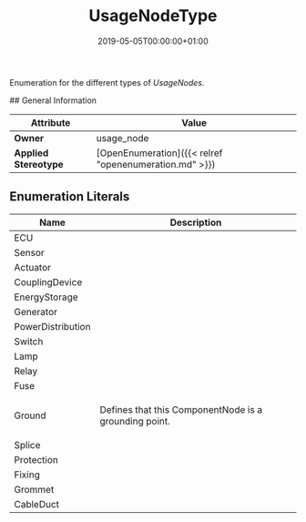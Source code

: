 ﻿---
title: UsageNodeType
toc: false
type: specs
date: "2019-05-05T00:00:00+01:00"
draft: false
menu_name: vec120

# Prev/next pager order (if `docs_section_pager` enabled in `params.toml`)
weight: 
---
<html>   <head>     </head>   <body>     <p> Enumeration for the different types of <i>UsageNodes.</i>      </p>    </body> </html> 
## General Information

| Attribute               | Value |
|-------------------------|-------|
| **Owner**               | usage_node |
| **Applied Stereotype**  | [OpenEnumeration]({{< relref "openenumeration.md" >}})<br/>  |

## Enumeration Literals
| Name          | **Description** |
|---------------|-----------------|
| ECU |  |
| Sensor |  |
| Actuator |  |
| CouplingDevice |  |
| EnergyStorage |  |
| Generator |  |
| PowerDistribution |  |
| Switch |  |
| Lamp |  |
| Relay |  |
| Fuse |  |
| Ground | <html>   <head>     </head>   <body>     <p> Defines that this ComponentNode is a grounding point.      </p>    </body> </html>  |
| Splice |  |
| Protection |  |
| Fixing |  |
| Grommet |  |
| CableDuct |  |
